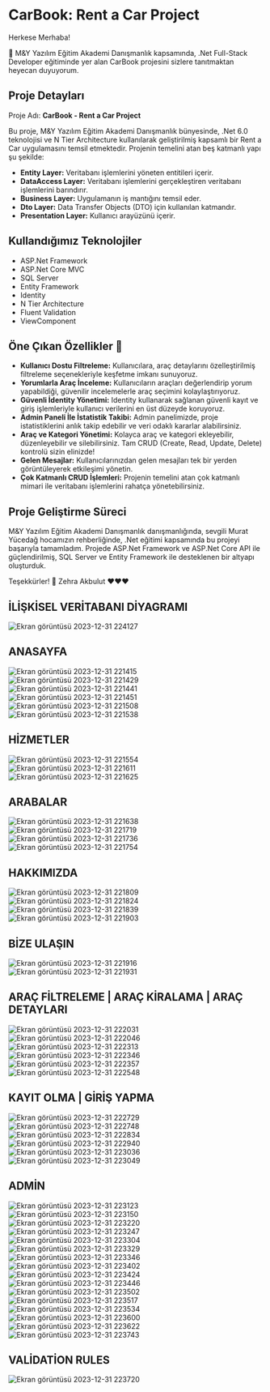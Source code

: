 # CarBook: Rent a Car Project

Herkese Merhaba! 

🚀 M&Y Yazılım Eğitim Akademi Danışmanlık kapsamında, .Net Full-Stack Developer eğitiminde yer alan CarBook projesini sizlere tanıtmaktan heyecan duyuyorum.

## Proje Detayları

Proje Adı: **CarBook - Rent a Car Project**

Bu proje, M&Y Yazılım Eğitim Akademi Danışmanlık bünyesinde, .Net 6.0 teknolojisi ve N Tier Architecture kullanılarak geliştirilmiş kapsamlı bir Rent a Car uygulamasını temsil etmektedir. Projenin temelini atan beş katmanlı yapı şu şekilde:

- **Entity Layer:** Veritabanı işlemlerini yöneten entitileri içerir.
- **DataAccess Layer:** Veritabanı işlemlerini gerçekleştiren veritabanı işlemlerini barındırır.
- **Business Layer:** Uygulamanın iş mantığını temsil eder.
- **Dto Layer:** Data Transfer Objects (DTO) için kullanılan katmandır.
- **Presentation Layer:** Kullanıcı arayüzünü içerir.

## Kullandığımız Teknolojiler

- ASP.Net Framework
- ASP.Net Core MVC
- SQL Server
- Entity Framework
- Identity
- N Tier Architecture
- Fluent Validation
- ViewComponent

## Öne Çıkan Özellikler 🌟

- **Kullanıcı Dostu Filtreleme:** Kullanıcılara, araç detaylarını özelleştirilmiş filtreleme seçenekleriyle keşfetme imkanı sunuyoruz.
- **Yorumlarla Araç İnceleme:** Kullanıcıların araçları değerlendirip yorum yapabildiği, güvenilir incelemelerle araç seçimini kolaylaştırıyoruz.
- **Güvenli İdentity Yönetimi:** Identity kullanarak sağlanan güvenli kayıt ve giriş işlemleriyle kullanıcı verilerini en üst düzeyde koruyoruz.
- **Admin Paneli İle İstatistik Takibi:** Admin panelimizde, proje istatistiklerini anlık takip edebilir ve veri odaklı kararlar alabilirsiniz.
- **Araç ve Kategori Yönetimi:** Kolayca araç ve kategori ekleyebilir, düzenleyebilir ve silebilirsiniz. Tam CRUD (Create, Read, Update, Delete) kontrolü sizin elinizde!
- **Gelen Mesajlar:** Kullanıcılarınızdan gelen mesajları tek bir yerden görüntüleyerek etkileşimi yönetin.
- **Çok Katmanlı CRUD İşlemleri:** Projenin temelini atan çok katmanlı mimari ile veritabanı işlemlerini rahatça yönetebilirsiniz.

## Proje Geliştirme Süreci

M&Y Yazılım Eğitim Akademi Danışmanlık danışmanlığında, sevgili Murat Yücedağ hocamızın rehberliğinde, .Net eğitimi kapsamında bu projeyi başarıyla tamamladım. Projede ASP.Net Framework ve ASP.Net Core API ile güçlendirilmiş, SQL Server ve Entity Framework ile desteklenen bir altyapı oluşturduk.

Teşekkürler! 🙌
Zehra Akbulut ❤️❤️❤️





## İLİŞKİSEL VERİTABANI DİYAGRAMI
![Ekran görüntüsü 2023-12-31 224127](https://github.com/zehrakbulut/MyAcademyCarBook/assets/103004228/35e02a6b-f09c-4c84-9410-35e54f26adcc)

## ANASAYFA
![Ekran görüntüsü 2023-12-31 221415](https://github.com/zehrakbulut/MyAcademyCarBook/assets/103004228/39872284-f674-45ba-a926-dc1ca7415f14)
![Ekran görüntüsü 2023-12-31 221429](https://github.com/zehrakbulut/MyAcademyCarBook/assets/103004228/3b404eac-edb4-41f0-996f-7cdead7fa056)
![Ekran görüntüsü 2023-12-31 221441](https://github.com/zehrakbulut/MyAcademyCarBook/assets/103004228/842aeb7e-51f7-414a-8de9-aef32b3ad053)
![Ekran görüntüsü 2023-12-31 221451](https://github.com/zehrakbulut/MyAcademyCarBook/assets/103004228/40d1eff6-ecf9-4b33-ba7f-394e5a319f58)
![Ekran görüntüsü 2023-12-31 221508](https://github.com/zehrakbulut/MyAcademyCarBook/assets/103004228/05c68027-17ad-4efd-b212-6bfed233e736)
![Ekran görüntüsü 2023-12-31 221538](https://github.com/zehrakbulut/MyAcademyCarBook/assets/103004228/8cfdd040-9408-4054-9b4e-99eec51ee416)

## HİZMETLER
![Ekran görüntüsü 2023-12-31 221554](https://github.com/zehrakbulut/MyAcademyCarBook/assets/103004228/a2ee7935-8494-4cdf-915d-9584ad1ab16a)
![Ekran görüntüsü 2023-12-31 221611](https://github.com/zehrakbulut/MyAcademyCarBook/assets/103004228/e1448496-8747-4a70-9e6c-c847dbb7c591)
![Ekran görüntüsü 2023-12-31 221625](https://github.com/zehrakbulut/MyAcademyCarBook/assets/103004228/8a46086e-7542-4591-8c53-8706e02602ee)

## ARABALAR
![Ekran görüntüsü 2023-12-31 221638](https://github.com/zehrakbulut/MyAcademyCarBook/assets/103004228/6d4fda71-97b4-4a80-9aba-6210a19c8a99)
![Ekran görüntüsü 2023-12-31 221719](https://github.com/zehrakbulut/MyAcademyCarBook/assets/103004228/23da1b49-5ea3-4ef1-8ecc-635a01e873ad)
![Ekran görüntüsü 2023-12-31 221736](https://github.com/zehrakbulut/MyAcademyCarBook/assets/103004228/52968026-d111-4b3c-a26d-776118f83028)
![Ekran görüntüsü 2023-12-31 221754](https://github.com/zehrakbulut/MyAcademyCarBook/assets/103004228/5eb72ac4-723b-4f13-82ac-dd3a2d3c86b4)


## HAKKIMIZDA
![Ekran görüntüsü 2023-12-31 221809](https://github.com/zehrakbulut/MyAcademyCarBook/assets/103004228/66c634db-9e4f-4310-8a65-fc0295497dbc)
![Ekran görüntüsü 2023-12-31 221824](https://github.com/zehrakbulut/MyAcademyCarBook/assets/103004228/0dcf605b-bbdd-4d4d-a1f5-1476db289adb)
![Ekran görüntüsü 2023-12-31 221839](https://github.com/zehrakbulut/MyAcademyCarBook/assets/103004228/76bfe300-1bcf-4cd6-82a3-20c7f816f7ed)
![Ekran görüntüsü 2023-12-31 221903](https://github.com/zehrakbulut/MyAcademyCarBook/assets/103004228/ad22c2ce-9070-45eb-b65f-4b18e3cfd361)


## BİZE ULAŞIN
![Ekran görüntüsü 2023-12-31 221916](https://github.com/zehrakbulut/MyAcademyCarBook/assets/103004228/32715fa8-e49c-4e6b-a75d-fc96d8626c46)
![Ekran görüntüsü 2023-12-31 221931](https://github.com/zehrakbulut/MyAcademyCarBook/assets/103004228/9ec2fedd-c584-4dfb-b54b-509a7770ae68)

## ARAÇ FİLTRELEME | ARAÇ KİRALAMA | ARAÇ DETAYLARI
![Ekran görüntüsü 2023-12-31 222031](https://github.com/zehrakbulut/MyAcademyCarBook/assets/103004228/2cd84054-8903-4d54-a3e5-ba49b3de37e1)
![Ekran görüntüsü 2023-12-31 222046](https://github.com/zehrakbulut/MyAcademyCarBook/assets/103004228/6d1182f4-db33-4bcc-9bb4-2d7fc87537b7)
![Ekran görüntüsü 2023-12-31 222313](https://github.com/zehrakbulut/MyAcademyCarBook/assets/103004228/e8dc8207-181f-461e-a0d9-0e4084bb123d)
![Ekran görüntüsü 2023-12-31 222346](https://github.com/zehrakbulut/MyAcademyCarBook/assets/103004228/a0e4d882-29ef-4e79-b3cb-85168290c85c)
![Ekran görüntüsü 2023-12-31 222357](https://github.com/zehrakbulut/MyAcademyCarBook/assets/103004228/e905c544-03f6-47f9-8fb7-49637c77799b)
![Ekran görüntüsü 2023-12-31 222548](https://github.com/zehrakbulut/MyAcademyCarBook/assets/103004228/720c049b-f9a7-4bf5-926c-93d509a6daf5)


## KAYIT OLMA | GİRİŞ YAPMA
![Ekran görüntüsü 2023-12-31 222729](https://github.com/zehrakbulut/MyAcademyCarBook/assets/103004228/4034555a-4712-4005-9c6e-1ca68e0630da)
![Ekran görüntüsü 2023-12-31 222748](https://github.com/zehrakbulut/MyAcademyCarBook/assets/103004228/5348e8d2-c3b7-4b87-966c-3a47232f2511)
![Ekran görüntüsü 2023-12-31 222834](https://github.com/zehrakbulut/MyAcademyCarBook/assets/103004228/fd162ffc-17b8-4938-87ad-86d2bdb46864)
![Ekran görüntüsü 2023-12-31 222940](https://github.com/zehrakbulut/MyAcademyCarBook/assets/103004228/86905a91-c497-48e1-8acd-c9ec39cf8b66)
![Ekran görüntüsü 2023-12-31 223036](https://github.com/zehrakbulut/MyAcademyCarBook/assets/103004228/4d667208-a8d2-4e65-874b-e18b49510ded)
![Ekran görüntüsü 2023-12-31 223049](https://github.com/zehrakbulut/MyAcademyCarBook/assets/103004228/20ec3623-b00c-40cd-90d6-9bfe93b50bc1)

## ADMİN
![Ekran görüntüsü 2023-12-31 223123](https://github.com/zehrakbulut/MyAcademyCarBook/assets/103004228/261b9c57-7ab9-42b8-8422-51ba8b4e754f)
![Ekran görüntüsü 2023-12-31 223150](https://github.com/zehrakbulut/MyAcademyCarBook/assets/103004228/2caf7ed3-44ed-4f8a-97df-6eab84064652)
![Ekran görüntüsü 2023-12-31 223220](https://github.com/zehrakbulut/MyAcademyCarBook/assets/103004228/28073625-6cf4-476e-8b89-92d7d7c4d8cf)
![Ekran görüntüsü 2023-12-31 223247](https://github.com/zehrakbulut/MyAcademyCarBook/assets/103004228/ef3a2a4e-b727-4c88-9ad2-6b743359f472)
![Ekran görüntüsü 2023-12-31 223304](https://github.com/zehrakbulut/MyAcademyCarBook/assets/103004228/c3d3ab98-fb33-44f8-a8ef-620ebb7fa82f)
![Ekran görüntüsü 2023-12-31 223329](https://github.com/zehrakbulut/MyAcademyCarBook/assets/103004228/ec9c5fbe-f68e-4c63-80ff-6edbcccb2eef)
![Ekran görüntüsü 2023-12-31 223346](https://github.com/zehrakbulut/MyAcademyCarBook/assets/103004228/5af23d2b-267c-4f58-8c5e-0630414b829d)
![Ekran görüntüsü 2023-12-31 223402](https://github.com/zehrakbulut/MyAcademyCarBook/assets/103004228/da9acb85-bd1c-471a-8794-15bedd374837)
![Ekran görüntüsü 2023-12-31 223424](https://github.com/zehrakbulut/MyAcademyCarBook/assets/103004228/4affeb09-3d59-4eb0-9bcf-2ba09f3c0635)
![Ekran görüntüsü 2023-12-31 223446](https://github.com/zehrakbulut/MyAcademyCarBook/assets/103004228/22e62eee-7150-412b-b2fb-62e45eac0b8b)
![Ekran görüntüsü 2023-12-31 223502](https://github.com/zehrakbulut/MyAcademyCarBook/assets/103004228/a0c786df-8b9f-43f2-9894-224f3daaf5f7)
![Ekran görüntüsü 2023-12-31 223517](https://github.com/zehrakbulut/MyAcademyCarBook/assets/103004228/9fc58455-499b-4417-bf40-018d41d5e8e7)
![Ekran görüntüsü 2023-12-31 223534](https://github.com/zehrakbulut/MyAcademyCarBook/assets/103004228/dea3157f-1d14-4dc0-a6eb-c2f96cead154)
![Ekran görüntüsü 2023-12-31 223600](https://github.com/zehrakbulut/MyAcademyCarBook/assets/103004228/65b5edd0-9eec-40b3-995f-c7235a306fd9)
![Ekran görüntüsü 2023-12-31 223622](https://github.com/zehrakbulut/MyAcademyCarBook/assets/103004228/28bf88e2-d51c-4eb6-bf2d-18d0e454c081)
![Ekran görüntüsü 2023-12-31 223743](https://github.com/zehrakbulut/MyAcademyCarBook/assets/103004228/b037c598-5d33-4173-826d-aa09b33d89bd)

## VALİDATİON RULES
![Ekran görüntüsü 2023-12-31 223720](https://github.com/zehrakbulut/MyAcademyCarBook/assets/103004228/3e1f88b1-1288-4030-a919-18b2bcc1c100)

